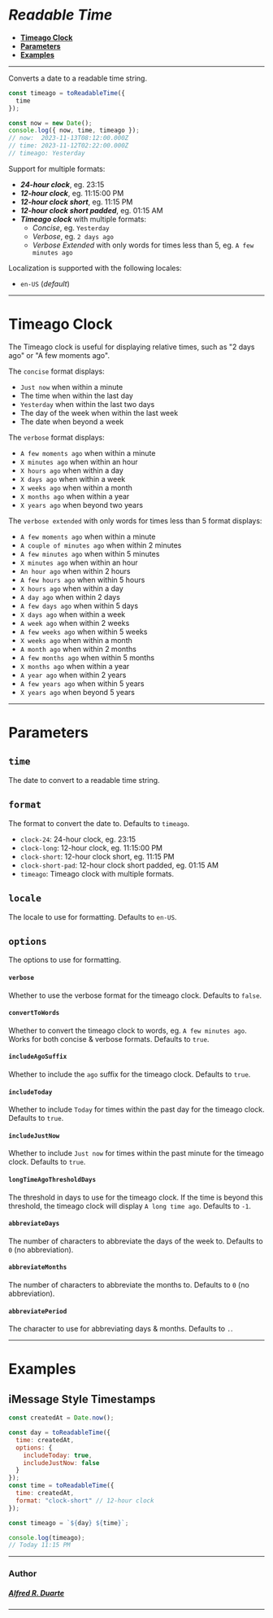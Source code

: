 # **_Readable Time_**

- [**Timeago Clock**](#timeago-clock)
- [**Parameters**](#parameters)
- [**Examples**](#examples)

---

Converts a date to a readable time string.

```javascript
const timeago = toReadableTime({
  time
});

const now = new Date();
console.log({ now, time, timeago });
// now:  2023-11-13T08:12:00.000Z
// time: 2023-11-12T02:22:00.000Z
// timeago: Yesterday
```

Support for multiple formats:

- **_24-hour clock_**, eg. 23:15
- **_12-hour clock_**, eg. 11:15:00 PM
- **_12-hour clock short_**, eg. 11:15 PM
- **_12-hour clock short padded_**, eg. 01:15 AM
- **_Timeago clock_** with multiple formats:
  - _Concise_, eg. `Yesterday`
  - _Verbose_, eg. `2 days ago`
  - _Verbose Extended_ with only words for times less than 5, eg. `A few minutes ago`

Localization is supported with the following locales:

- `en-US` (_default_)

---

# Timeago Clock

The Timeago clock is useful for displaying relative times,
such as "2 days ago" or "A few moments ago".

The `concise` format displays:

- `Just now` when within a minute
- The time when within the last day
- `Yesterday` when within the last two days
- The day of the week when within the last week
- The date when beyond a week

The `verbose` format displays:

- `A few moments ago` when within a minute
- `X minutes ago` when within an hour
- `X hours ago` when within a day
- `X days ago` when within a week
- `X weeks ago` when within a month
- `X months ago` when within a year
- `X years ago` when beyond two years

The `verbose extended` with only words for times less than 5 format displays:

- `A few moments ago` when within a minute
- `A couple of minutes ago` when within 2 minutes
- `A few minutes ago` when within 5 minutes
- `X minutes ago` when within an hour
- `An hour ago` when within 2 hours
- `A few hours ago` when within 5 hours
- `X hours ago` when within a day
- `A day ago` when within 2 days
- `A few days ago` when within 5 days
- `X days ago` when within a week
- `A week ago` when within 2 weeks
- `A few weeks ago` when within 5 weeks
- `X weeks ago` when within a month
- `A month ago` when within 2 months
- `A few months ago` when within 5 months
- `X months ago` when within a year
- `A year ago` when within 2 years
- `A few years ago` when within 5 years
- `X years ago` when beyond 5 years

---

# Parameters

## `time`

The date to convert to a readable time string.

## `format`

The format to convert the date to. Defaults to `timeago`.

- `clock-24`: 24-hour clock, eg. 23:15
- `clock-long`: 12-hour clock, eg. 11:15:00 PM
- `clock-short`: 12-hour clock short, eg. 11:15 PM
- `clock-short-pad`: 12-hour clock short padded, eg. 01:15 AM
- `timeago`: Timeago clock with multiple formats.

## `locale`

The locale to use for formatting. Defaults to `en-US`.

## `options`

The options to use for formatting.

#### `verbose`

Whether to use the verbose format for the timeago clock. Defaults to `false`.

#### `convertToWords`

Whether to convert the timeago clock to words, eg. `A few minutes ago`. Works for both concise & verbose formats. Defaults to `true`.

#### `includeAgoSuffix`

Whether to include the `ago` suffix for the timeago clock. Defaults to `true`.

#### `includeToday`

Whether to include `Today` for times within the past day for the timeago clock. Defaults to `true`.

#### `includeJustNow`

Whether to include `Just now` for times within the past minute for the timeago clock. Defaults to `true`.

#### `longTimeAgoThresholdDays`

The threshold in days to use for the timeago clock. If the time is beyond this threshold, the timeago clock will display `A long time ago`. Defaults to `-1`.

#### `abbreviateDays`

The number of characters to abbreviate the days of the week to. Defaults to `0` (no abbreviation).

#### `abbreviateMonths`

The number of characters to abbreviate the months to. Defaults to `0` (no abbreviation).

#### `abbreviatePeriod`

The character to use for abbreviating days & months. Defaults to `.`.

---

# Examples

## iMessage Style Timestamps

```javascript
const createdAt = Date.now();

const day = toReadableTime({
  time: createdAt,
  options: {
    includeToday: true,
    includeJustNow: false
  }
});
const time = toReadableTime({
  time: createdAt,
  format: "clock-short" // 12-hour clock
});

const timeago = `${day} ${time}`;

console.log(timeago);
// Today 11:15 PM
```

---

### Author

##### [_Alfred R. Duarte_](https://github.com/trainingmode)

---
